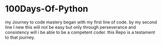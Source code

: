 # 100Days-Of-Python
my Journey to code mastery began with my first line of code. by my second line I new this will not be easy but only through perseverance and consistency will i be able to be a competent coder. this Repo is a testament to that journey.
